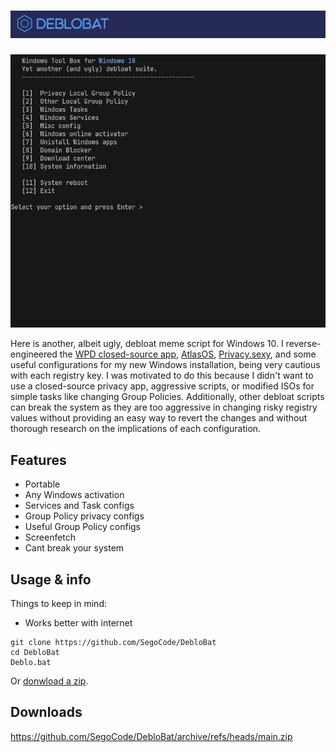 # <img src="https://github.com/SegoCode/DebloBat/blob/main/media/header.png"> 
<img  src="https://github.com/SegoCode/DebloBat/blob/main/media/demo-2.gif">

Here is another, albeit ugly, debloat meme script for Windows 10. I reverse-engineered the [WPD closed-source app](https://wpd.app/), [AtlasOS](https://github.com/Atlas-OS/Atlas), [Privacy.sexy](https://github.com/undergroundwires/privacy.sexy), and some useful configurations for my new Windows installation, being very cautious with each registry key. I was motivated to do this because I didn't want to use a closed-source privacy app, aggressive scripts, or modified ISOs for simple tasks like changing Group Policies. Additionally, other debloat scripts can break the system as they are too aggressive in changing risky registry values without providing an easy way to revert the changes and without thorough research on the implications of each configuration.


## Features
- Portable
- Any Windows activation
- Services and Task configs
- Group Policy privacy configs
- Useful Group Policy configs
- Screenfetch
- Cant break your system

## Usage & info

Things to keep in mind: 

- Works better with internet

```shell
git clone https://github.com/SegoCode/DebloBat
cd DebloBat
Deblo.bat
```
Or [donwload a zip](https://github.com/SegoCode/DebloBat/archive/refs/heads/main.zip).

## Downloads

https://github.com/SegoCode/DebloBat/archive/refs/heads/main.zip
